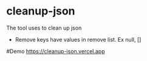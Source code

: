 # cleanup-json
The tool uses to clean up json
- Remove keys have values in remove list. Ex null, []

#Demo
https://cleanup-json.vercel.app
